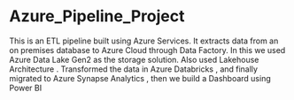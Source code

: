 # Azure_Pipeline_Project
 This is an ETL pipeline built using Azure Services. 
 It extracts data from an on premises database to Azure Cloud through   Data Factory.
 In this we  used Azure Data Lake Gen2  as the storage solution. Also used Lakehouse Architecture .
 Transformed the data in Azure Databricks , and finally migrated to Azure Synapse Analytics , then we build a Dashboard using Power BI
